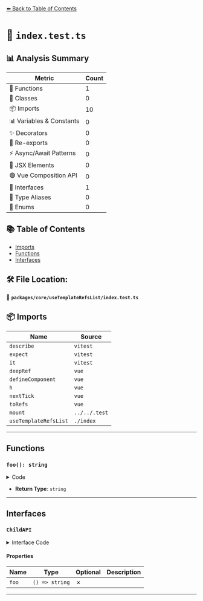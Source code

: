 [⬅️ Back to Table of Contents](../../../index.md)

# 📄 `index.test.ts`

## 📊 Analysis Summary

| Metric | Count |
|--------|-------|
| 🔧 Functions | 1 |
| 🧱 Classes | 0 |
| 📦 Imports | 10 |
| 📊 Variables & Constants | 0 |
| ✨ Decorators | 0 |
| 🔄 Re-exports | 0 |
| ⚡ Async/Await Patterns | 0 |
| 💠 JSX Elements | 0 |
| 🟢 Vue Composition API | 0 |
| 📐 Interfaces | 1 |
| 📑 Type Aliases | 0 |
| 🎯 Enums | 0 |

## 📚 Table of Contents

- [Imports](#imports)
- [Functions](#functions)
- [Interfaces](#interfaces)

## 🛠️ File Location:
📂 **`packages/core/useTemplateRefsList/index.test.ts`**

## 📦 Imports

| Name | Source |
|------|--------|
| `describe` | `vitest` |
| `expect` | `vitest` |
| `it` | `vitest` |
| `deepRef` | `vue` |
| `defineComponent` | `vue` |
| `h` | `vue` |
| `nextTick` | `vue` |
| `toRefs` | `vue` |
| `mount` | `../../.test` |
| `useTemplateRefsList` | `./index` |


---

## Functions

### `foo(): string`

<details><summary>Code</summary>

```ts
() => {
      return `foo${id.value}`
    }
```
</details>

- **Return Type**: `string`

---

## Interfaces

### `ChildAPI`

<details><summary>Interface Code</summary>

```ts
interface ChildAPI {
  foo: () => string
}
```
</details>

#### Properties

| Name | Type | Optional | Description |
|------|------|----------|-------------|
| `foo` | `() => string` | ✗ |  |


---